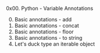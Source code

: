 0x00. Python - Variable Annotations

0. Basic annotations - add
1. Basic annotations - concat
2. Basic annotations - floor
3. Basic annotations - to string
9. Let's duck type an iterable object
